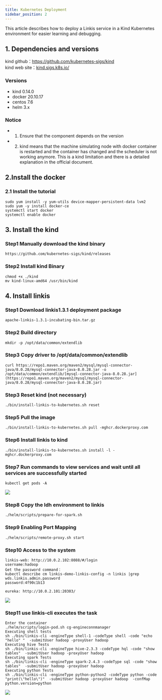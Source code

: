 ```yaml
---
title: Kubernetes Deployment
sidebar_position: 2
---
```


This article describes how to deploy a Linkis service in a Kind Kubernetes environment for easier learning and debugging.

## 1. Dependencies and versions

kind github：https://github.com/kubernetes-sigs/kind   
kind web site：[kind.sigs.k8s.io/](https://kind.sigs.k8s.io/)

### Versions
- kind 0.14.0  
- docker 20.10.17  
- centos 7.6  
- helm 3.x  

### Notice
- 1. Ensure that the component depends on the version  
- 2. kind means that the machine simulating node with docker container is restarted and the container has changed and the scheduler is not working anymore. This is a kind limitation and there is a detailed explanation in the official document.

## 2.Install the docker
### 2.1 Install the tutorial
```
sudo yum install -y yum-utils device-mapper-persistent-data lvm2
sudo yum -y install docker-ce
systemctl start docker
systemctl enable docker
```

## 3. Install the kind

### Step1 Manually download the kind binary
```
https://github.com/kubernetes-sigs/kind/releases
```
### Step2 Install kind Binary
```
chmod +x ./kind
mv kind-linux-amd64 /usr/bin/kind
```
## 4. Install linkis
### Step1 Download linkis1.3.1 deployment package
```
apache-linkis-1.3.1-incubating-bin.tar.gz
```
### Step2 Build directory
```
mkdir -p /opt/data/common/extendlib
```
### Step3 Copy driver to /opt/data/common/extendlib
```
curl https://repo1.maven.org/maven2/mysql/mysql-connector-java/8.0.28/mysql-connector-java-8.0.28.jar -o /opt/data/common/extendlib/[mysql-connector-java-8.0.28.jar](https://repo1.maven.org/maven2/mysql/mysql-connector-java/8.0.28/mysql-connector-java-8.0.28.jar)
```
### Step3 Reset kind (not necessary)
```
./bin/install-linkis-to-kubernetes.sh reset
```
### Step5 Pull the image
```
./bin/install-linkis-to-kubernetes.sh pull -mghcr.dockerproxy.com
```
### Step6 Install linkis to kind
```
./bin/install-linkis-to-kubernetes.sh install -l -mghcr.dockerproxy.com
```
### Step7 Run commands to view services and wait until all services are successfully started
```
kubectl get pods -A
```
![](/Images/deployment/kubernetes/pods.jpg)

### Step8 Copy the ldh environment to linkis
```
./helm/scripts/prepare-for-spark.sh
```
### Step9 Enabling Port Mapping
```
./helm/scripts/remote-proxy.sh start
```
### Step10 Access to the system
```
linkis-web: http://10.0.2.102:8088/#/login
username:hadoop
Get the password command：
kubectl describe cm linkis-demo-linkis-config -n linkis |grep wds.linkis.admin.password
password:4f90c1b13
```

```
eureka: http://10.0.2.101:20303/
```

![](/Images/deployment/kubernetes/eureka.png)

### Step11 use linkis-cli executes the task
```
Enter the container
./helm/scripts/login-pod.sh cg-engineconnmanager
Executing shell tests
sh ./bin/linkis-cli -engineType shell-1 -codeType shell -code "echo "hello" "  -submitUser hadoop -proxyUser hadoop
Executing hive Tests
sh ./bin/linkis-cli -engineType hive-2.3.3 -codeType hql -code "show tables"  -submitUser hadoop -proxyUser hadoop
Executing spark Tests
sh ./bin/linkis-cli -engineType spark-2.4.3 -codeType sql -code "show tables"  -submitUser hadoop -proxyUser hadoop
Executing python Tests
sh ./bin/linkis-cli -engineType python-python2 -codeType python -code "print(\"hello\")"  -submitUser hadoop -proxyUser hadoop  -confMap  python.version=python
```
![](/Images/deployment/kubernetes/linkis.jpg)
